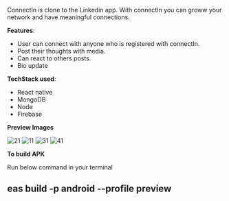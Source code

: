 ConnectIn is clone to the Linkedin app. With connectIn you can groww your network and have meaningful connections. 

**Features**:
  * User can connect with anyone who is registered with connectIn.
  * Post their thoughts with media.
  * Can react to others posts.
  * Bio update

**TechStack used**:

  * React native
  * MongoDB
  * Node
  * Firebase

**Preview Images**

  ![21](https://github.com/sahusuneel777/ConnectIn-LinkedIn-Clone-/assets/66767740/a4fdea65-f50a-46d4-9640-0d0c43295a1a)
  ![11](https://github.com/sahusuneel777/ConnectIn-LinkedIn-Clone-/assets/66767740/19116cb4-0ade-4630-bd99-0fb2eb94101a)
  ![31](https://github.com/sahusuneel777/ConnectIn-LinkedIn-Clone-/assets/66767740/fb10921b-1ce9-4cd0-b0dd-e518dfff71d9)
  ![41](https://github.com/sahusuneel777/ConnectIn-LinkedIn-Clone-/assets/66767740/03dc561c-2fab-438f-90bb-7ee20ca8dcad)


**To build APK**

  Run below command in your terminal
  ## eas build -p android --profile preview 
